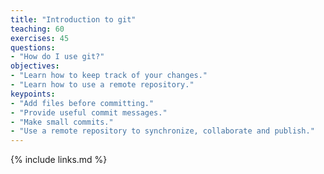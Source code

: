 ```yaml
---
title: "Introduction to git"
teaching: 60
exercises: 45
questions:
- "How do I use git?"
objectives:
- "Learn how to keep track of your changes."
- "Learn how to use a remote repository."
keypoints:
- "Add files before committing."
- "Provide useful commit messages."
- "Make small commits."
- "Use a remote repository to synchronize, collaborate and publish."
---
```


{% include links.md %}
